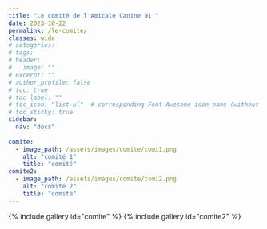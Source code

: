```yaml
---
title: "Le comité de l'Amicale Canine 91 "
date: 2023-10-22
permalink: /le-comite/
classes: wide
# categories: 
# tags: 
# header:
#   image: ""
# excerpt: ""
# author_profile: false
# toc: true
# toc_label: ""
# toc_icon: "list-ul"  # corresponding Font Awesome icon name (without fa prefix)
# toc_sticky: true
sidebar:
  nav: "docs"
  
comite:
  - image_path: /assets/images/comite/comi1.png
    alt: "comité 1"
    title: "comité"
comite2:
  - image_path: /assets/images/comite/comi2.png
    alt: "comité 2"
    title: "comité"
---
```


{% include gallery id="comite" %}
{% include gallery id="comite2" %}


